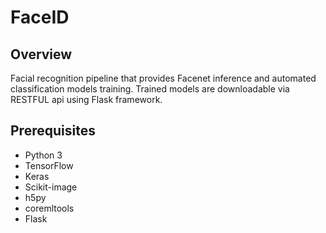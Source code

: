 # FaceID

## Overview
Facial recognition pipeline that provides Facenet inference and automated classification models training.
Trained models are downloadable via RESTFUL api using Flask framework. 

## Prerequisites
* Python 3
* TensorFlow
* Keras
* Scikit-image
* h5py
* coremltools
* Flask
